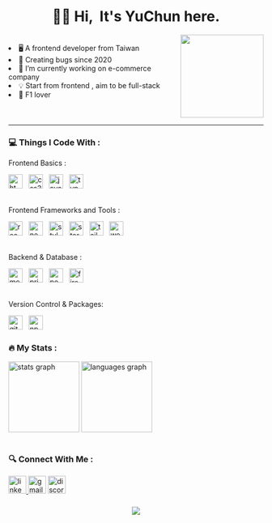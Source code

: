 <h1 align="center">👋🏻 Hi, &nbspIt's YuChun here.</h1>

<img align="right" height="164" src="https://github.com/athenacheng15/athenacheng15/assets/64196504/e51b365c-cdc8-4ccc-a5a4-ae2baf516d33"  />
<div align="left">
   <br>
   <li> 🖥 A frontend developer from Taiwan</li>
   <li> 🐞 Creating bugs since 2020</li>
   <li> 💼 I’m currently working on e-commerce company</li>
   <li> 💡 Start from frontend , aim to be full-stack</li>
   <li> 🏁 F1 lover</li>
</div>
<br clear="both">

<hr> 

<h3 align="left">💻  Things I Code With :</h3>
<p align="left">Frontend Basics :</p>
<div align="left">
  <img src="https://img.shields.io/badge/HTML5-E34F26?logo=html5&logoColor=white&style=for-the-badge" height="28" alt="html5 logo"  />
  <img width="4" />
  <img src="https://img.shields.io/badge/CSS3-1572B6?logo=css3&logoColor=white&style=for-the-badge" height="28" alt="css3 logo"  />
  <img width="4" />
  <img src="https://img.shields.io/badge/JavaScript-F7DF1E?logo=javascript&logoColor=black&style=for-the-badge" height="28" alt="javascript logo"  />
  <img width="4" />
  <img src="https://img.shields.io/badge/TypeScript-3178C6?logo=typescript&logoColor=white&style=for-the-badge" height="28" alt="typescript logo"  />
</div>
<br clear="both">

<p align="left">Frontend Frameworks and Tools :</p>
<div align="left">
  <img src="https://img.shields.io/badge/React-61DAFB?logo=react&logoColor=black&style=for-the-badge" height="28" alt="react logo"  />
  <img width="4" />
  <img src="https://img.shields.io/badge/Next.js-000000?logo=nextdotjs&logoColor=white&style=for-the-badge" height="28" alt="nextjs logo"  />
  <img width="4" />
  <img src="https://img.shields.io/badge/styled%20components-8A2BE2?logo=styledcomponents&logoColor=white&color=DB7093&style=for-the-badge" height="28" alt="styledcomponents logo"  />
  <img width="4" />
  <img src="https://img.shields.io/badge/Storybook-FF4785?logo=storybook&logoColor=black&style=for-the-badge" height="28" alt="storybook logo"  />
  <img width="4" />
  <img src="https://img.shields.io/badge/Tailwind CSS-06B6D4?logo=tailwindcss&logoColor=black&style=for-the-badge" height="28" alt="tailwindcss logo"  />
  <img width="4" />
  <img src="https://img.shields.io/badge/Webpack-8DD6F9?logo=webpack&logoColor=black&style=for-the-badge" height="28" alt="webpack logo"  />
</div>
<br clear="both">

<p align="left">Backend & Database :</p>
<div align="left">
  <img src="https://img.shields.io/badge/MongoDB-47A248?logo=mongodb&logoColor=white&style=for-the-badge" height="28" alt="mongodb logo"  />
  <img width="4" />
  <img src="https://img.shields.io/badge/Prisma-2D3748?logo=prisma&logoColor=white&style=for-the-badge" height="28" alt="prisma logo"  />
  <img width="4" />
  <img src="https://img.shields.io/badge/Postman-FF6C37?logo=postman&logoColor=black&style=for-the-badge" height="28" alt="postman logo"  />
  <img width="4" />
  <img src="https://img.shields.io/badge/Firebase-FFCA28?logo=firebase&logoColor=black&style=for-the-badge" height="28" alt="firebase logo"  />
</div>
<br clear="both">

<p align="left">Version Control & Packages:</p>
<div align="left">
  <img src="https://img.shields.io/badge/Git-F05032?logo=git&logoColor=white&style=for-the-badge" height="28" alt="git logo"  />
  <img width="4" />
  <img src="https://img.shields.io/badge/npm-CB3837?logo=npm&logoColor=white&style=for-the-badge" height="28" alt="npm logo"  />
</div>

###

<h3 align="left">🔥 My Stats :</h3>
<div align="left">
  <img src="https://github-readme-stats.vercel.app/api?username=athenacheng15&hide_title=false&hide_rank=false&show_icons=true&include_all_commits=true&count_private=true&disable_animations=false&theme=radical&locale=en&hide_border=false&order=1" height="140" alt="stats graph"  />
  <img src="https://github-readme-stats.vercel.app/api/top-langs?username=athenacheng15&locale=en&hide_title=false&layout=compact&card_width=320&langs_count=5&theme=radical&hide_border=false&order=2" height="140" alt="languages graph"  />
</div>
<br clear="both">

<h3 align="left">🔍 Connect With Me :</h3>
<div align="left">
  <a href="https://www.linkedin.com/in/yuchuncheng-athena/" target="_blank">
    <img src="https://img.shields.io/static/v1?message=Yu-Chun%20Cheng&logo=linkedin&label=&color=333333&logoColor=white&labelColor=0077B5&style=for-the-badge" height="35" alt="linkedin logo"  />
  </a>
  <img src="https://img.shields.io/static/v1?message=athenachengyc15&logo=gmail&label=&color=333333&logoColor=white&labelColor=D14836&style=for-the-badge" height="35" alt="gmail logo"  />
  <img src="https://img.shields.io/static/v1?message=yuchun_cheng&logo=discord&label=&color=333333&logoColor=white&labelColor=5865F2&style=for-the-badge" height="35" alt="discord logo"  />
</div>

###

<div align="center">
  <img src="https://profile-counter.glitch.me/athenacheng15/count.svg?"  />
</div>


